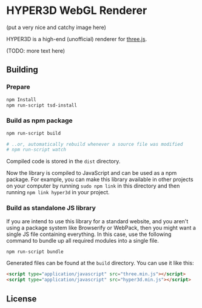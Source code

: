 HYPER3D WebGL Renderer
======================

(put a very nice and catchy image here)

HYPER3D is a high-end (unofficial) renderer for [three.js](http://threejs.org/).

(TODO: more text here)

Building
--------

### Prepare

```sh
npm Install
npm run-script tsd-install
```

### Build as npm package

```sh
npm run-script build

# ..or, automatically rebuild whenever a source file was modified
# npm run-script watch
```

Compiled code is stored in the `dist` directory.

Now the library is compiled to JavaScript and can be used as a npm package. 
For example, you can make this library available in other projects on your computer
by running `sudo npm link` in this directory and then running `npm link hyper3d` in
your project.

### Build as standalone JS library

If you are intend to use this library for a standard website, and you aren't using
a package system like Browserify or WebPack, then you might want a single JS file 
containing everything. In this case, use the following command to bundle up all
required modules into a single file.

```sh
npm run-script bundle
```

Generated files can be found at the `build` directory. You can use it like this:

```html
<script type="application/javascript" src="three.min.js"></script>
<script type="application/javascript" src="hyper3d.min.js"></script>
```

License
-------


